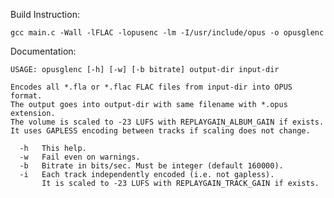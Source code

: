 Build Instruction:

    gcc main.c -Wall -lFLAC -lopusenc -lm -I/usr/include/opus -o opusglenc

Documentation:

    USAGE: opusglenc [-h] [-w] [-b bitrate] output-dir input-dir
    
    Encodes all *.fla or *.flac FLAC files from input-dir into OPUS format.
    The output goes into output-dir with same filename with *.opus extension.
    The volume is scaled to -23 LUFS with REPLAYGAIN_ALBUM_GAIN if exists.
    It uses GAPLESS encoding between tracks if scaling does not change.
    
      -h   This help.
      -w   Fail even on warnings.
      -b   Bitrate in bits/sec. Must be integer (default 160000).
      -i   Each track independently encoded (i.e. not gapless).
           It is scaled to -23 LUFS with REPLAYGAIN_TRACK_GAIN if exists.
